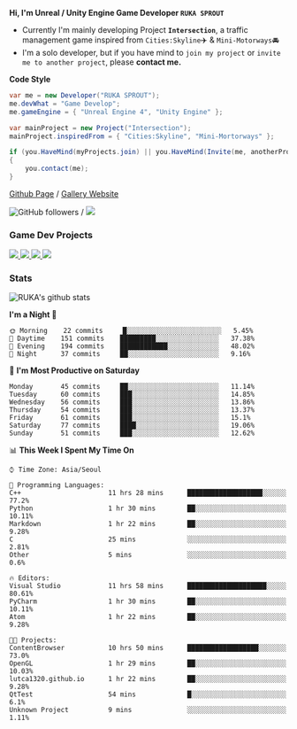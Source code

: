 **Hi, I'm Unreal / Unity Engine Game Developer `RUKA SPROUT`**

- Currently I'm mainly developing Project **`Intersection`**, a traffic management game inspired from `Cities:Skyline`✈️ & `Mini-Motorways`🚘
- I'm a solo developer, but if you have mind to `join my project` or `invite me to another project`, please **contact me.**

**Code Style**

```csharp
var me = new Developer("RUKA SPROUT");
me.devWhat = "Game Develop";
me.gameEngine = { "Unreal Engine 4", "Unity Engine" };
```

```csharp
var mainProject = new Project("Intersection");
mainProject.inspiredFrom = { "Cities:Skyline", "Mini-Mortorways" };

if (you.HaveMind(myProjects.join) || you.HaveMind(Invite(me, anotherProject)))
{
    you.contact(me);
}
```

[Github Page](https://lutca1320.github.io/) / [Gallery Website](https://rukasp.xyz/)

![GitHub followers](https://img.shields.io/github/followers/lutca1320?label=Follow&style=social) / [![](https://img.shields.io/badge/Gmail-lutca1320%40gmail.com-blue)](mailto:lutca1320@gmail.com)

### Game Dev Projects

<a href="https://github.com/lutca1320/Intersection">
  <img src="https://github-readme-stats.vercel.app/api/pin/?username=lutca1320&repo=Intersection" />
</a>
<a href="https://github.com/lutca1320/Together">
  <img src="https://github-readme-stats.vercel.app/api/pin/?username=lutca1320&repo=Together" />
</a>
<a href="https://github.com/lutca1320/Reversi">
  <img src="https://github-readme-stats.vercel.app/api/pin/?username=lutca1320&repo=Reversi" />
</a>
<a href="https://github.com/lutca1320/Knight">
  <img src="https://github-readme-stats.vercel.app/api/pin/?username=lutca1320&repo=Knight" />
</a>


### Stats

![RUKA's github stats](https://github-readme-stats.vercel.app/api?username=lutca1320&show_icons=true&include_all_commits=true&count_private=true&hide=contribs,prs)

<!--START_SECTION:waka-->
**I'm a Night 🦉** 

```text
🌞 Morning    22 commits     █░░░░░░░░░░░░░░░░░░░░░░░░   5.45% 
🌆 Daytime    151 commits    █████████░░░░░░░░░░░░░░░░   37.38% 
🌃 Evening    194 commits    ████████████░░░░░░░░░░░░░   48.02% 
🌙 Night      37 commits     ██░░░░░░░░░░░░░░░░░░░░░░░   9.16%

```
📅 **I'm Most Productive on Saturday** 

```text
Monday       45 commits     ██░░░░░░░░░░░░░░░░░░░░░░░   11.14% 
Tuesday      60 commits     ███░░░░░░░░░░░░░░░░░░░░░░   14.85% 
Wednesday    56 commits     ███░░░░░░░░░░░░░░░░░░░░░░   13.86% 
Thursday     54 commits     ███░░░░░░░░░░░░░░░░░░░░░░   13.37% 
Friday       61 commits     ███░░░░░░░░░░░░░░░░░░░░░░   15.1% 
Saturday     77 commits     ████░░░░░░░░░░░░░░░░░░░░░   19.06% 
Sunday       51 commits     ███░░░░░░░░░░░░░░░░░░░░░░   12.62%

```


📊 **This Week I Spent My Time On** 

```text
⌚︎ Time Zone: Asia/Seoul

💬 Programming Languages: 
C++                      11 hrs 28 mins      ███████████████████░░░░░░   77.2% 
Python                   1 hr 30 mins        ██░░░░░░░░░░░░░░░░░░░░░░░   10.11% 
Markdown                 1 hr 22 mins        ██░░░░░░░░░░░░░░░░░░░░░░░   9.28% 
C                        25 mins             ░░░░░░░░░░░░░░░░░░░░░░░░░   2.81% 
Other                    5 mins              ░░░░░░░░░░░░░░░░░░░░░░░░░   0.6%

🔥 Editors: 
Visual Studio            11 hrs 58 mins      ████████████████████░░░░░   80.61% 
PyCharm                  1 hr 30 mins        ██░░░░░░░░░░░░░░░░░░░░░░░   10.11% 
Atom                     1 hr 22 mins        ██░░░░░░░░░░░░░░░░░░░░░░░   9.28%

🐱‍💻 Projects: 
ContentBrowser           10 hrs 50 mins      ██████████████████░░░░░░░   73.0% 
OpenGL                   1 hr 29 mins        ██░░░░░░░░░░░░░░░░░░░░░░░   10.03% 
lutca1320.github.io      1 hr 22 mins        ██░░░░░░░░░░░░░░░░░░░░░░░   9.28% 
QtTest                   54 mins             █░░░░░░░░░░░░░░░░░░░░░░░░   6.1% 
Unknown Project          9 mins              ░░░░░░░░░░░░░░░░░░░░░░░░░   1.11%

```


<!--END_SECTION:waka-->
